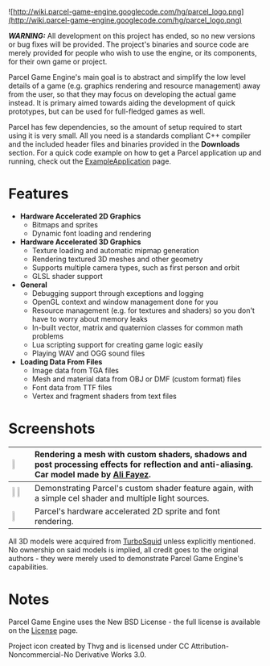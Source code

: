 ![http://wiki.parcel-game-engine.googlecode.com/hg/parcel_logo.png](http://wiki.parcel-game-engine.googlecode.com/hg/parcel_logo.png)

_**WARNING:**_ All development on this project has ended, so no new versions or bug fixes will be provided. The project's binaries and source code are merely provided for people who wish to use the engine, or its components, for their own game or project.

Parcel Game Engine's main goal is to abstract and simplify the low level details of a game  (e.g. graphics rendering and resource management) away from the user, so that they may focus on developing the actual game instead. It is primary aimed towards aiding the development of quick prototypes, but can be used for full-fledged games as well.

Parcel has few dependencies, so the amount of setup required to start using it is very small. All you need is a standards compliant C++ compiler and the included header files and binaries provided in the **Downloads** section. For a quick code example on how to get a Parcel application up and running, check out the [ExampleApplication](ExampleApplication.md) page.

# Features #

  * **Hardware Accelerated 2D Graphics**
    * Bitmaps and sprites
    * Dynamic font loading and rendering
  * **Hardware Accelerated 3D Graphics**
    * Texture loading and automatic mipmap generation
    * Rendering textured 3D meshes and other geometry
    * Supports multiple camera types, such as first person and orbit
    * GLSL shader support
  * **General**
    * Debugging support through exceptions and logging
    * OpenGL context and window management done for you
    * Resource management (e.g. for textures and shaders) so you don't have to worry about memory leaks
    * In-built vector, matrix and quaternion classes for common math problems
    * Lua scripting support for creating game logic easily
    * Playing WAV and OGG sound files
  * **Loading Data From Files**
    * Image data from TGA files
    * Mesh and material data from OBJ or DMF (custom format) files
    * Font data from TTF files
    * Vertex and fragment shaders from text files

# Screenshots #

| <a href='http://wiki.parcel-game-engine.googlecode.com/hg/Parcel%20Game%20Engine%20Screenshot%201.png'><img src='http://wiki.parcel-game-engine.googlecode.com/hg/Parcel%20Game%20Engine%20Screenshot%201.png' width='20%' height='20%' /></a> | Rendering a mesh with custom shaders, shadows and post processing effects for reflection and anti-aliasing. Car model made by [Ali Fayez](http://www.ali3d.8m.com). |
|:-----------------------------------------------------------------------------------------------------------------------------------------------------------------------------------------------------------------------------------------------|:--------------------------------------------------------------------------------------------------------------------------------------------------------------------|
| <a href='http://wiki.parcel-game-engine.googlecode.com/hg/Parcel%20Game%20Engine%20Screenshot%202.png'><img src='http://wiki.parcel-game-engine.googlecode.com/hg/Parcel%20Game%20Engine%20Screenshot%202.png' width='20%' height='20%' /></a> <a href='http://wiki.parcel-game-engine.googlecode.com/hg/Parcel%20Game%20Engine%20Screenshot%202%20%28Old%29.png'><img src='http://wiki.parcel-game-engine.googlecode.com/hg/Parcel%20Game%20Engine%20Screenshot%202%20%28Old%29.png' width='20%' height='20%' /></a> | Demonstrating Parcel's custom shader feature again, with a simple cel shader and multiple light sources. |
| <a href='http://wiki.parcel-game-engine.googlecode.com/hg/Parcel%20Game%20Engine%20Screenshot%203.png'><img src='http://wiki.parcel-game-engine.googlecode.com/hg/Parcel%20Game%20Engine%20Screenshot%203.png' width='20%' height='20%' /></a> | Parcel's hardware accelerated 2D sprite and font rendering. |

All 3D models were acquired from [TurboSquid](http://turbosquid.com) unless explicitly mentioned. No ownership on said models is implied, all credit goes to the original authors - they were merely used to demonstrate Parcel Game Engine's capabilities.

# Notes #

Parcel Game Engine uses the New BSD License - the full license is available on the [License](License.md) page.

Project icon created by Thvg and is licensed under CC Attribution-Noncommercial-No Derivative Works 3.0.